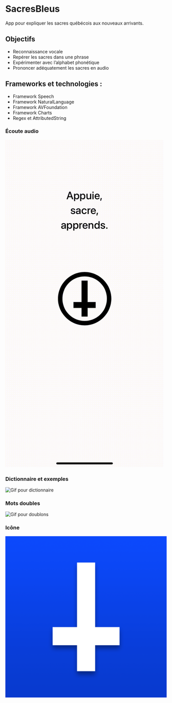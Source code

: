 # SacresBleus
App pour expliquer les sacres québécois aux nouveaux arrivants.

## Objectifs
- Reconnaissance vocale
- Repérer les sacres dans une phrase
- Expérimenter avec l’alphabet phonétique
- Prononcer adéquatement les sacres en audio

## Frameworks et technologies :
- Framework Speech
- Framework NaturalLanguage
- Framework AVFoundation
- Framework Charts
- Regex et AttributedString

### Écoute audio
![Gif pour écoute audio](https://github.com/tchendoh/tchendoh.github.io/blob/main/gifs/SacresBleus-exemple-audio.gif)

### Dictionnaire et exemples
![Gif pour dictionnaire](https://github.com/tchendoh/tchendoh.github.io/blob/main/gifs/SacresBleus-dictionnaire.gif)

### Mots doubles
![Gif pour doublons](https://github.com/tchendoh/tchendoh.github.io/blob/main/gifs/SacresBleus-mots-doubles.gif)

### Icône
![Icône pour DatingQ](https://github.com/tchendoh/tchendoh.github.io/blob/main/images/SacresBleus-icon.png)
